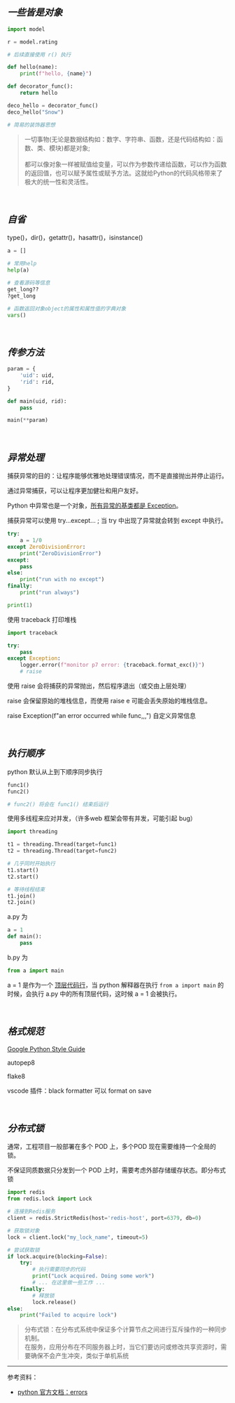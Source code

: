 
## _一些皆是对象_

```python
import model

r = model.rating

# 后续直接使用 r() 执行
```

```python
def hello(name):
    print(f"hello, {name}")

def decorator_func():
    return hello

deco_hello = decorator_func()
deco_hello("Snow")

# 简易的装饰器思想
```

>一切事物(无论是数据结构如：数字、字符串、函数，还是代码结构如：函数、类、模块)都是对象;</br></br>
都可以像对象一样被赋值给变量，可以作为参数传递给函数，可以作为函数的返回值，也可以赋予属性或赋予方法。这就给Python的代码风格带来了极大的统一性和灵活性。



</br>

## _自省_

type()，dir()，getattr()，hasattr()，isinstance()

```python
a = []

# 常用help
help(a)

# 查看源码等信息
get_long??
?get_long

# 函数返回对象object的属性和属性值的字典对象
vars()

```


</br>

## _传参方法_


```python
param = {
    'uid': uid,
    'rid': rid,
}

def main(uid, rid):
    pass

main(**param)
```

</br>

## _异常处理_

捕获异常的目的：让程序能够优雅地处理错误情况，而不是直接抛出并停止运行。

通过异常捕获，可以让程序更加健壮和用户友好。

Python 中异常也是一个对象，<u>所有异常的基类都是 Exception</u>。

捕获异常可以使用 try...except... ; 当 try 中出现了异常就会转到 except 中执行。

```python
try:
    a = 1/0
except ZeroDivisionError:
    print("ZeroDivisionError")
except:
    pass
else:
    print("run with no except")
finally:
    print("run always")

print(1)
```

使用 traceback 打印堆栈

```python
import traceback

try:
    pass
except Exception:
    logger.error(f"monitor p7 error: {traceback.format_exc()}")
    # raise
```

使用 raise 会将捕获的异常抛出，然后程序退出（或交由上层处理）

raise 会保留原始的堆栈信息，而使用 raise e 可能会丢失原始的堆栈信息。

raise Exception(f"an error occurred while func,,,") 自定义异常信息




</br>

## _执行顺序_

python 默认从上到下顺序同步执行

```python
func1()
func2()

# func2() 将会在 func1() 结束后运行
```

使用多线程来应对并发，（许多web 框架会带有并发，可能引起 bug）

```python
import threading

t1 = threading.Thread(target=func1)
t2 = threading.Thread(target=func2)

# 几乎同时开始执行
t1.start()
t2.start()

# 等待线程结束
t1.join()
t2.join()
```


a.py 为 
```python
a = 1
def main():
    pass
```

b.py 为
```python
from a import main
```

a = 1 是作为一个 <u>顶层代码行</u>，当 python 解释器在执行 `from a import main` 的时候，会执行 a.py 中的所有顶层代码，这时候 a = 1 会被执行。



</br>

## _格式规范_

[Google Python Style Guide](https://google.github.io/styleguide/pyguide.html)

autopep8

flake8

vscode 插件：black formatter 可以 format on save


</br>

## _分布式锁_

通常，工程项目一般部署在多个 POD 上，多个POD 现在需要维持一个全局的锁。

不保证同质数据只分发到一个 POD 上时，需要考虑外部存储缓存状态。即分布式锁


```python
import redis
from redis.lock import Lock

# 连接到Redis服务
client = redis.StrictRedis(host='redis-host', port=6379, db=0)

# 获取锁对象
lock = client.lock("my_lock_name", timeout=5)

# 尝试获取锁
if lock.acquire(blocking=False):
    try:
        # 执行需要同步的代码
        print("Lock acquired. Doing some work")
        # ... 在这里做一些工作 ...
    finally:
        # 释放锁
        lock.release()
else:
    print("Failed to acquire lock")
```

> 分布式锁：在分布式系统中保证多个计算节点之间进行互斥操作的一种同步机制。</br>
> 在服务，应用分布在不同服务器上时，当它们要访问或修改共享资源时，需要确保不会产生冲突，类似于单机系统






------------

参考资料：
- [python 官方文档：errors](https://docs.python.org/zh-cn/3/tutorial/errors.html)
